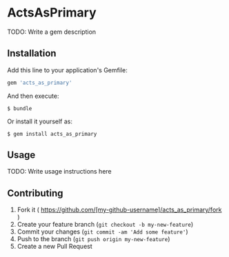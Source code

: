 # ActsAsPrimary

TODO: Write a gem description

## Installation

Add this line to your application's Gemfile:

```ruby
gem 'acts_as_primary'
```

And then execute:

    $ bundle

Or install it yourself as:

    $ gem install acts_as_primary

## Usage

TODO: Write usage instructions here

## Contributing

1. Fork it ( https://github.com/[my-github-username]/acts_as_primary/fork )
2. Create your feature branch (`git checkout -b my-new-feature`)
3. Commit your changes (`git commit -am 'Add some feature'`)
4. Push to the branch (`git push origin my-new-feature`)
5. Create a new Pull Request

